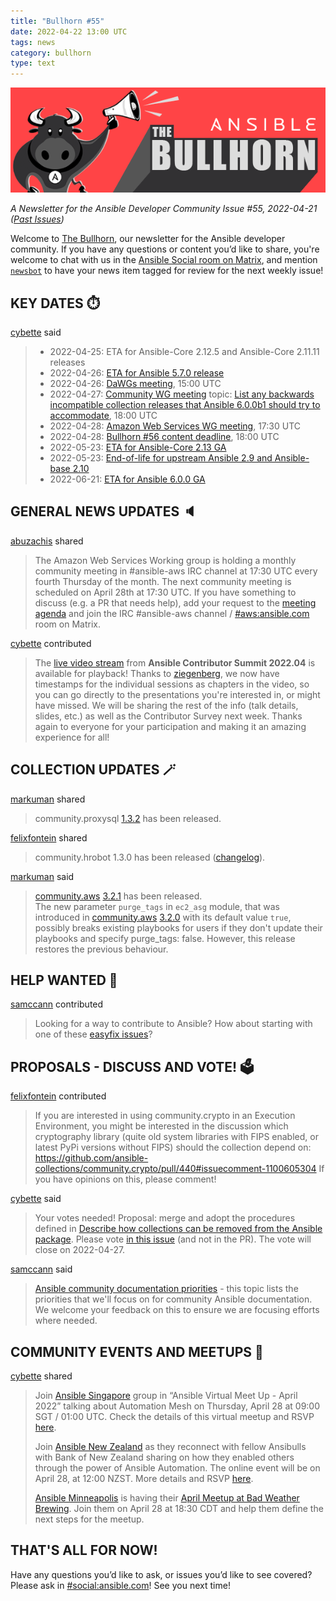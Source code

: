 ```yaml
---
title: "Bullhorn #55"
date: 2022-04-22 13:00 UTC
tags: news
category: bullhorn
type: text
---
```


![Ansible Bullhorn banner](/images/bullhorn-banner-mango.png)

*A Newsletter for the Ansible Developer Community*
*Issue #55, 2022-04-21 ([Past Issues](https://us19.campaign-archive.com/home/?u=56d874e027110e35dea0e03c1&id=d6635f5420))*

Welcome to [The Bullhorn](https://github.com/ansible/community/wiki/News#the-bullhorn), our newsletter for the Ansible developer community. If you have any questions or content you’d like to share, you're welcome to chat with us in the [Ansible Social room on Matrix](https://matrix.to/#/#social:ansible.com), and mention [`newsbot`](https://matrix.to/#/@newsbot:ansible.im) to have your news item tagged for review for the next weekly issue!

<!-- TEASER_END -->

## KEY DATES ⏱️

[cybette](https://matrix.to/#/@cybette:ansible.im) said

> * 2022-04-25: ETA for Ansible-Core 2.12.5 and Ansible-Core 2.11.11 releases
> * 2022-04-26: [ETA for Ansible 5.7.0 release](https://docs.ansible.com/ansible/devel/roadmap/COLLECTIONS_5.html)
> * 2022-04-26: [DaWGs meeting](https://github.com/ansible/community/issues/643), 15:00 UTC
> * 2022-04-27: [Community WG meeting](https://github.com/ansible/community/issues/645) topic: [List any backwards incompatible collection releases that Ansible 6.0.0b1 should try to accommodate](https://docs.ansible.com/ansible/devel/roadmap/COLLECTIONS_6.html), 18:00 UTC
> * 2022-04-28: [Amazon Web Services WG meeting](https://github.com/ansible/community/issues/654), 17:30 UTC
> * 2022-04-28: [Bullhorn #56 content deadline](https://github.com/ansible/community/wiki/News#the-bullhorn), 18:00 UTC
> * 2022-05-23: [ETA for Ansible-Core 2.13 GA](https://docs.ansible.com/ansible-core/devel/roadmap/ROADMAP_2_13.html)
> * 2022-05-23: [End-of-life for upstream Ansible 2.9 and Ansible-base 2.10](https://groups.google.com/g/ansible-announce/c/kegIH5_okmg/)
> * 2022-06-21: [ETA for Ansible 6.0.0 GA](https://docs.ansible.com/ansible/devel/roadmap/COLLECTIONS_6.html)

## GENERAL NEWS UPDATES 🔈️

[abuzachis](https://matrix.to/#/@aevelina:ansible.im) shared

> The Amazon Web Services Working group is holding a monthly community meeting in #ansible-aws IRC channel at 17:30 UTC every fourth Thursday of the month. The next community meeting is scheduled on April 28th at 17:30 UTC. If you have something to discuss (e.g. a PR that needs help), add your request to the [meeting agenda](https://github.com/ansible/community/issues?q=is:open+label:meeting_agenda+label:aws) and join the IRC #ansible-aws channel / [#aws:ansible.com](https://matrix.to/#/#aws:ansible.com) room on Matrix.

[cybette](https://matrix.to/#/@cybette:ansible.im) contributed

> The [live video stream](https://www.youtube.com/watch?v=mili3ax3V4o) from **Ansible Contributor Summit 2022.04** is available for playback! Thanks to [ziegenberg](https://matrix.to/#/@ziegenberg:matrix.org), we now have timestamps for the individual sessions as chapters in the video, so you can go directly to the presentations you're interested in, or might have missed. We will be sharing the rest of the info (talk details, slides, etc.) as well as the Contributor Survey next week. Thanks again to everyone for your participation and making it an amazing experience for all!

## COLLECTION UPDATES 🪄

[markuman](https://matrix.to/#/@markuman:matrix.org) shared

> community.proxysql [1.3.2](https://github.com/ansible-collections/community.proxysql/releases/tag/1.3.2) has been released.

[felixfontein](https://matrix.to/#/@felixfontein:libera.chat) shared

> community.hrobot 1.3.0 has been released ([changelog](https://github.com/ansible-collections/community.hrobot/releases/tag/1.3.0)).

[markuman](https://matrix.to/#/@markuman:matrix.org) said

> [community.aws](https://github.com/ansible-collections/community.aws) [3.2.1](https://github.com/ansible-collections/community.aws/releases/tag/3.2.1) has been released.  
> The new parameter `purge_tags` in `ec2_asg` module, that was introduced in [community.aws](https://github.com/ansible-collections/community.aws) [3.2.0](https://github.com/ansible-collections/community.aws/releases/tag/3.2.0) with its default value `true`, possibly breaks existing playbooks for users if they don't update their playbooks and specify purge_tags: false. However, this release restores the previous behaviour.

## HELP WANTED 🙏

[samccann](https://matrix.to/#/@samccann:ansible.im) contributed

> Looking for a way to contribute to Ansible? How about starting with one of these [easyfix issues](https://github.com/ansible/ansible/issues?q=is%3Aopen+is%3Aissue+label%3Aeasyfix)?

## PROPOSALS - DISCUSS AND VOTE! 🗳️

[felixfontein](https://matrix.to/#/@felixfontein:libera.chat) contributed

> If you are interested in using community.crypto in an Execution Environment, you might be interested in the discussion which cryptography library (quite old system libraries with FIPS enabled, or latest PyPi versions without FIPS) should the collection depend on: https://github.com/ansible-collections/community.crypto/pull/440#issuecomment-1100605304 If you have opinions on this, please comment!

[cybette](https://matrix.to/#/@cybette:ansible.im) said

> Your votes needed! Proposal: merge and adopt the procedures defined in [Describe how collections can be removed from the Ansible package](https://github.com/ansible-collections/overview/pull/201). Please vote [in this issue](https://github.com/ansible-community/community-topics/issues/90) (and not in the PR). The vote will close on 2022-04-27.

[samccann](https://matrix.to/#/@samccann:ansible.im) said

> [Ansible community documentation priorities](https://github.com/ansible-community/community-topics/issues/81) - this topic lists the priorities that we'll focus on for community Ansible documentation. We welcome your feedback on this to ensure we are focusing efforts where needed.

## COMMUNITY EVENTS AND MEETUPS 📅

[cybette](https://matrix.to/#/@cybette:ansible.im) shared

> Join [Ansible Singapore](https://www.meetup.com/Ansible-Singapore/) group in “Ansible Virtual Meet Up - April 2022” talking about Automation Mesh on Thursday, April 28 at 09:00 SGT / 01:00 UTC. Check the details of this virtual meetup and RSVP [here](https://www.meetup.com/Ansible-Singapore/events/285368952/).
> 
> Join [Ansible New Zealand](https://www.meetup.com/Ansible-New-Zealand/) as they reconnect with fellow Ansibulls with Bank of New Zealand sharing on how they enabled others through the power of Ansible Automation. The online event will be on April 28, at 12:00 NZST. More details and RSVP [here](https://www.meetup.com/Ansible-New-Zealand/events/285222245/).
> 
> [Ansible Minneapolis](https://www.meetup.com/Ansible-Minneapolis/) is having their [April Meetup at Bad Weather Brewing](https://www.meetup.com/Ansible-Minneapolis/events/284338270/). Join them on April 28 at 18:30 CDT and help them define the next steps for the meetup.

## THAT'S ALL FOR NOW!

Have any questions you’d like to ask, or issues you’d like to see covered? Please ask in [#social:ansible.com](https://matrix.to/#/#social:ansible.com)! See you next time!
